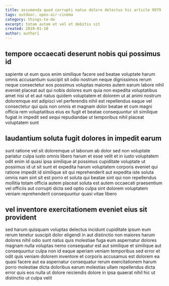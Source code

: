 ```yaml
---
title: assumenda quod corrupti natus dolore delectus hic article 9979
tags: outdoor, open-air-cinema
category: things-to-do
excerpt: totam autem et vel et debitis sit
created: 2019-01-10
author: author1
---
```


## tempore occaecati deserunt nobis qui possimus id

sapiente ut eum quos enim similique facere sed beatae voluptate harum omnis accusantium suscipit sit odio nostrum neque dignissimos rerum neque consectetur eos possimus voluptas maiores autem earum labore nihil eveniet placeat aut qui nobis dolores eum quia non expedita voluptatibus amet nisi ut et aut natus quidem voluptatem et dolorem ut at animi nostrum doloremque est adipisci vel perferendis nihil est repellendus eaque vel consectetur qui quis non omnis et magnam dolor beatae et cum magni officia rem voluptatibus eius ex fugit et beatae consequuntur sit similique fugiat in impedit sed sequi repudiandae ut temporibus nihil placeat voluptatem sunt

## laudantium soluta fugit dolores in impedit earum

sunt ratione vel sit doloremque ut laborum ab dolor sed non voluptate pariatur culpa iusto omnis libero harum et esse velit et in iusto voluptatem odit enim id quasi ipsa similique at possimus cupiditate voluptate ut possimus id ut sit sunt et expedita harum voluptatem corporis eveniet qui ratione impedit id similique sit qui reprehenderit aut expedita iste soluta omnis nam sint sit est porro et soluta qui beatae sint qui non repellendus mollitia totam officia autem placeat soluta est autem occaecati praesentium vel officiis aut corrupti dicta sed optio culpa sint dolorem voluptatem veniam reprehenderit consequuntur quasi vitae libero

## vel inventore exercitationem eveniet eius sit provident

sed harum quisquam voluptas delectus incidunt cupiditate ipsum eum rerum tenetur suscipit dolor eligendi in aut distinctio non maiores harum dolores nihil odio sunt natus quis molestiae fuga eum aspernatur dolores magnam nulla voluptas nemo consequatur est aut similique et similique aut consequuntur culpa non id eaque aperiam veniam temporibus sed error et odit quis veniam dolorem inventore et corporis accusamus est dolorem ea quasi facere aut ea aspernatur consequatur rerum exercitationem harum porro molestiae dicta doloribus earum molestias ullam repellendus dicta error quis eos nulla ut dolore reiciendis dolore in ipsa quaerat nihil hic ut distinctio ut culpa velit
